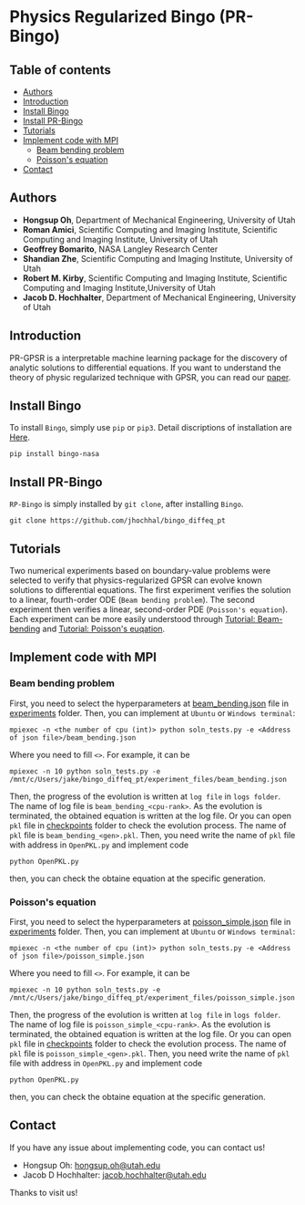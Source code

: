# Physics Regularized Bingo (PR-Bingo)
## Table of contents
    
* [Authors](#Authors)
* [Introduction](#Introduction)
* [Install Bingo](#Install-Bingo)
* [Install PR-Bingo](#Install-PR-Bingo)
* [Tutorials](#Tutorials)
* [Implement code with MPI](#Implement-code-with-MPI)
   * [Beam bending problem](Beam-bending-problem)
   * [Poisson's equation](Poisson's-equationm)
* [Contact](#Contact)

## Authors
- <b>Hongsup Oh</b>, Department of Mechanical Engineering, University of Utah
- <b>Roman Amici</b>, Scientific Computing and Imaging Institute, Scientific Computing and Imaging Institute, University of Utah
- <b>Geoffrey Bomarito</b>, NASA Langley Research Center
- <b>Shandian Zhe</b>, Scientific Computing and Imaging Institute, University of Utah
- <b>Robert M. Kirby</b>, Scientific Computing and Imaging Institute, Scientific Computing and Imaging Institute,University of Utah
- <b>Jacob D. Hochhalter</b>, Department of Mechanical Engineering, University of Utah

## Introduction
PR-GPSR is a interpretable machine learning package for the discovery of analytic solutions to differential equations. If you want to understand the theory of physic regularized technique with GPSR, you can read our [paper](https://arxiv.org/abs/2302.03175).

## Install Bingo
To install `Bingo`, simply use `pip` or `pip3`. Detail discriptions of installation are [Here](https://nightdr.github.io/bingo/installation.html).
```
pip install bingo-nasa
```

## Install PR-Bingo
`RP-Bingo` is simply installed by `git clone`, after installing `Bingo`.
```
git clone https://github.com/jhochhal/bingo_diffeq_pt
```
## Tutorials
Two numerical experiments based on boundary-value
problems were selected to verify that physics-regularized
GPSR can evolve known solutions to differential equations. The first experiment verifies the solution to a linear,
fourth-order ODE (`Beam bending problem`). The second experiment then verifies a
linear, second-order PDE (`Poisson's equation`). Each experiment can be more easily understood through [Tutorial: Beam-bending](https://github.com/jhochhal/bingo_diffeq_pt/blob/master/Tutorial_Beambending.ipynb) and [Tutorial: Poisson's euqation](https://github.com/jhochhal/bingo_diffeq_pt/blob/master/Tutorial_Poisson.ipynb).

## Implement code with MPI
### Beam bending problem
First, you need to select the hyperparameters at [beam_bending.json](https://github.com/jhochhal/bingo_diffeq_pt/blob/master/experiment_files/beam_bending.json) file in [experiments](https://github.com/jhochhal/bingo_diffeq_pt/tree/master/experiment_files) folder.
Then, you can implement at `Ubuntu` or `Windows terminal`:
```
mpiexec -n <the number of cpu (int)> python soln_tests.py -e <Address of json file>/beam_bending.json
```
Where you need to fill `<>`. For example, it can be 
```
mpiexec -n 10 python soln_tests.py -e /mnt/c/Users/jake/bingo_diffeq_pt/experiment_files/beam_bending.json
```
Then, the progress of the evolution is written at `log file` in `logs folder`. The name of log file is `beam_bending_<cpu-rank>`. As the evolution is terminated, the obtained equation is written at the log file. Or you can open `pkl` file in [checkpoints](https://github.com/jhochhal/bingo_diffeq_pt/tree/master/checkpoints) folder to check the evolution process. The name of `pkl` file is `beam_bending_<gen>.pkl`. Then, you need write the name of `pkl` file with address in `OpenPKL.py` and implement code
```
python OpenPKL.py
```
then, you can check the obtaine equation at the specific generation. 
### Poisson's equation
First, you need to select the hyperparameters at [poisson_simple.json](https://github.com/jhochhal/bingo_diffeq_pt/blob/master/experiment_files/poisson_simple.json) file in [experiments](https://github.com/jhochhal/bingo_diffeq_pt/tree/master/experiment_files) folder.
Then, you can implement at `Ubuntu` or `Windows terminal`:
```
mpiexec -n <the number of cpu (int)> python soln_tests.py -e <Address of json file>/poisson_simple.json
```
Where you need to fill `<>`. For example, it can be 
```
mpiexec -n 10 python soln_tests.py -e /mnt/c/Users/jake/bingo_diffeq_pt/experiment_files/poisson_simple.json
```
Then, the progress of the evolution is written at `log file` in `logs folder`. The name of log file is `poisson_simple_<cpu-rank>`. As the evolution is terminated, the obtained equation is written at the log file. Or you can open `pkl` file in [checkpoints](https://github.com/jhochhal/bingo_diffeq_pt/tree/master/checkpoints) folder to check the evolution process. The name of `pkl` file is `poisson_simple_<gen>.pkl`. Then, you need write the name of `pkl` file with address in `OpenPKL.py` and implement code
```
python OpenPKL.py
```
then, you can check the obtaine equation at the specific generation. 
## Contact
If you have any issue about implementing code, you can contact us!

- Hongsup Oh: hongsup.oh@utah.edu
- Jacob D Hochhalter: jacob.hochhalter@utah.edu

Thanks to visit us!

